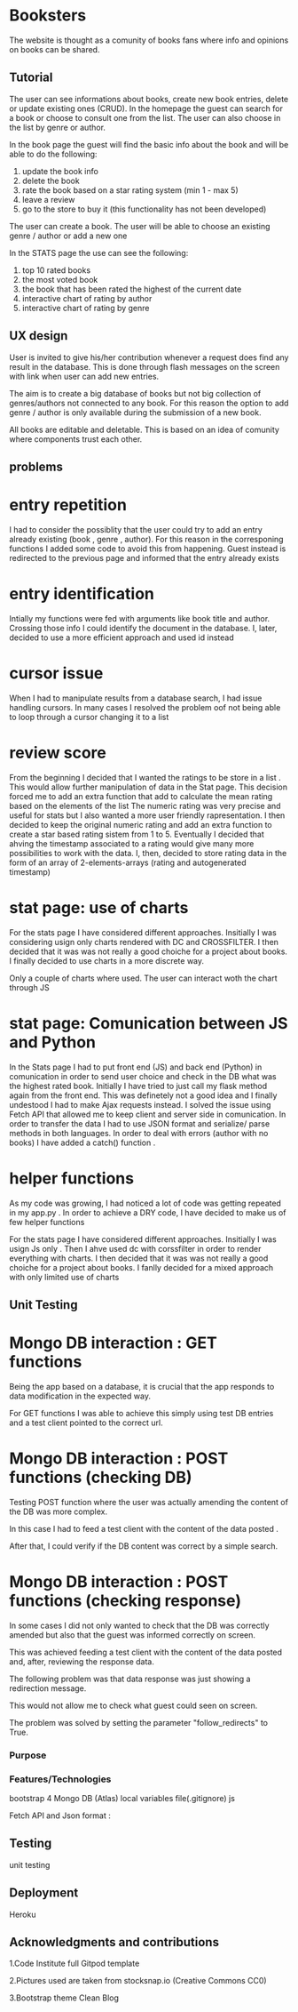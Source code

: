 # Booksters

The website is thought as a comunity of books fans where info and opinions on books can be shared.

## Tutorial

The user can see informations about books, create new book entries, delete or update existing ones (CRUD).
In the homepage the guest can search for a book or choose to consult one from the list.
The user can also choose in the list by genre or author.

In the book page the guest will find the basic info about the book and will be able to do the following:
1. update the book info
2. delete the book
3. rate the book based on a star rating system (min 1 - max 5)
4. leave a review
5. go to the store to buy it (this functionality has not been developed)

The user can create a book.
The user will be able to choose an existing genre / author or add a new one

In the STATS page the use can see the following:
1. top 10 rated books
2. the most voted book
3. the book that has been rated the highest of the current date
4. interactive chart of rating by author
5. interactive chart of rating by genre


## UX design

User is invited to give his/her contribution whenever a request does find any result in the database.
This is done through flash messages on the screen with link when user can add new entries.

The aim is to create a big database of books but not big collection of genres/authors not connected to any book.
For this reason the option to add genre / author is only available during the submission of a new book.

All books are editable and deletable. This is based on an idea of comunity where components trust each other.

## problems

# entry repetition

I had to consider the possiblity that the user could try to add an entry already existing (book , genre , author).
For this reason in the corresponing functions I added some code to avoid this from happening.
Guest instead is redirected to the previous page and informed that the entry already exists 

# entry identification 
Intially my functions were fed with arguments like book title and author. Crossing those info I could identify the document in the database.
I, later, decided to use a more efficient approach and used id instead

# cursor issue

When I had to manipulate results from a database search, I had issue handling cursors.
In many cases I resolved the problem oof not being able to loop through a cursor changing it to a list

# review score

From the beginning I decided that I wanted the ratings to be store in a list . 
This would allow further manipulation of data in the Stat page.
This decision forced me to add an extra function that add to calculate the mean rating based on the elements of the list
The numeric rating was very precise and useful for stats but I also wanted a more user friendly rapresentation.
I then decided to keep the original numeric rating and add an extra function to create a star based rating sistem from 1 to 5.
Eventually I decided that ahving the timestamp associated to a rating would give many more possibilities to work with the data.
I, then, decided to store rating data in the form of an array of 2-elements-arrays (rating and autogenerated timestamp)

# stat page: use of charts

For the stats page I have considered different approaches. 
Insitially I was considering usign only charts rendered with DC and CROSSFILTER.
I then decided that it was was not really a good choiche for a project about books. 
I finally decided to use charts in a more discrete way.

Only a couple of charts where used. The user can interact woth the chart through JS

# stat page: Comunication between JS and Python

In the Stats page I had to put front end (JS) and back end (Python) in comunication in order to send user choice and check in the DB what was the highest rated book.
Initially I have tried to just call my flask method again from the front end. This was definetely not a good idea and I finally undestood I had to make Ajax requests instead.
I solved the issue using Fetch API that allowed me to keep client and server side in comunication. In order to transfer the data I had to use JSON format and serialize/ parse methods in both languages.
In order to deal with errors (author with no books) I have added a catch() function .

# helper functions
As my code was growing, I had noticed a lot of code was getting repeated in my app.py . 
In order to achieve a DRY code, I have decided to make us of few helper functions

For the stats page I have considered different approaches. Insitially I was usign Js only . Then I ahve used dc with corssfilter in order to render everything with charts.
I then decided that it was was not really a good choiche for a project about books. I fanlly decided for a mixed approach with only limited use of charts

## Unit Testing

# Mongo DB interaction : GET functions

Being the app based on a database, it is crucial that the app responds to data modification in the expected way.

For GET functions I was able to achieve this simply using test DB entries and a test client pointed to the correct url.

# Mongo DB interaction : POST functions (checking DB)

Testing POST function where the user was actually amending the content of the DB was more complex.

In this case I had to feed a test client with the content of the data posted .

After that, I could verify if the DB content was correct by a simple search.

# Mongo DB interaction : POST functions (checking response)

In some cases I did not only wanted to check that the DB was correctly amended but also that the guest was informed correctly on screen.

This was achieved feeding a test client with the content of the data posted and, after, reviewing the response data.

The following problem was that data response was just showing a redirection message. 

This would not allow me to check what guest could seen on screen.

The problem was solved by setting the parameter "follow_redirects" to True.


### Purpose



### Features/Technologies
bootstrap 4 
Mongo DB (Atlas)
local variables file(.gitignore)
js 

Fetch API and Json format :  

## Testing

unit testing

## Deployment

Heroku



## Acknowledgments and contributions

1.Code Institute full Gitpod template

2.Pictures used are taken from stocksnap.io (Creative Commons CC0) 

3.Bootstrap theme Clean Blog

